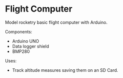 # Flight Computer
Model rocketry basic flight computer with Arduino.

Components:
- Arduino UNO
- Data logger shield
- BMP280

Uses:
- Track altitude measures saving them on an SD Card.
